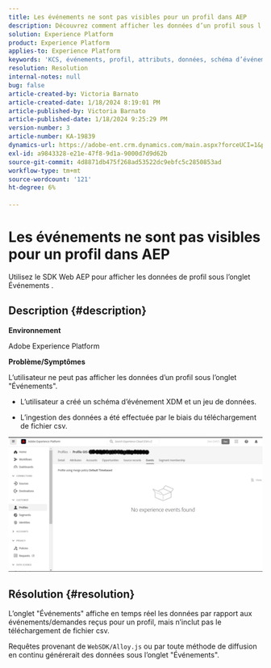 ```yaml
---
title: Les événements ne sont pas visibles pour un profil dans AEP
description: Découvrez comment afficher les données d’un profil sous l’onglet Événements dans AEP.
solution: Experience Platform
product: Experience Platform
applies-to: Experience Platform
keywords: 'KCS, événements, profil, attributs, données, schéma d’événement d’expérience, '
resolution: Resolution
internal-notes: null
bug: false
article-created-by: Victoria Barnato
article-created-date: 1/18/2024 8:19:01 PM
article-published-by: Victoria Barnato
article-published-date: 1/18/2024 9:25:29 PM
version-number: 3
article-number: KA-19839
dynamics-url: https://adobe-ent.crm.dynamics.com/main.aspx?forceUCI=1&pagetype=entityrecord&etn=knowledgearticle&id=480094ce-3eb6-ee11-a569-6045bd006b25
exl-id: a9843328-e21e-47f8-9d1a-9000d7d9d62b
source-git-commit: 4d8871db475f268ad53522dc9ebfc5c2850853ad
workflow-type: tm+mt
source-wordcount: '121'
ht-degree: 6%

---
```


# Les événements ne sont pas visibles pour un profil dans AEP


Utilisez le SDK Web AEP pour afficher les données de profil sous l’onglet Événements .



## Description {#description}


<b>Environnement</b>

Adobe Experience Platform

<b>Problème/Symptômes</b>

L’utilisateur ne peut pas afficher les données d’un profil sous l’onglet &quot;Événements&quot;.



- L’utilisateur a créé un schéma d’événement XDM et un jeu de données.

- L’ingestion des données a été effectuée par le biais du téléchargement de fichier csv.



![](assets/___490094ce-3eb6-ee11-a569-6045bd006b25___.png)


## Résolution {#resolution}


L’onglet &quot;Événements&quot; affiche en temps réel les données par rapport aux événements/demandes reçus pour un profil, mais n’inclut pas le téléchargement de fichier csv.

Requêtes provenant de `WebSDK/Alloy.js` ou par toute méthode de diffusion en continu générerait des données sous l’onglet &quot;Événements&quot;.
